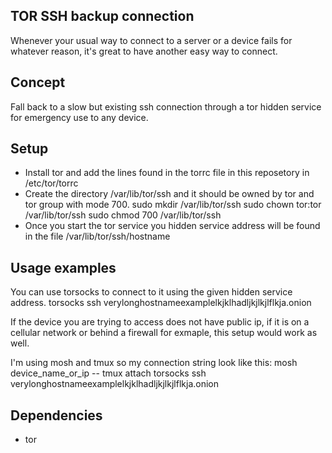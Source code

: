 ## TOR SSH backup connection
Whenever your usual way to connect to a server or a device fails for whatever reason, it's great to have another easy way to connect.

## Concept
Fall back to a slow but existing ssh connection through a tor hidden service for emergency use to any device.

## Setup
* Install tor and add the lines found in the torrc file in this reposetory in /etc/tor/torrc
* Create the directory /var/lib/tor/ssh and it should be owned by tor and tor group with mode 700.
sudo mkdir /var/lib/tor/ssh
sudo chown tor:tor /var/lib/tor/ssh
sudo chmod 700 /var/lib/tor/ssh
* Once you start the tor service you hidden service address will be found in the file /var/lib/tor/ssh/hostname

## Usage examples
You can use torsocks to connect to it using the given hidden service address.
torsocks ssh verylonghostnameexamplelkjklhadljkjlkjlflkja.onion

If the device you are trying to access does not have public ip, if it is on a cellular network or behind a firewall for exmaple, this setup would work as well.

I'm using mosh and tmux so my connection string look like this:
mosh device_name_or_ip -- tmux attach torsocks ssh verylonghostnameexamplelkjklhadljkjlkjlflkja.onion

## Dependencies
* tor
